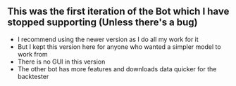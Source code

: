  ## This was the first iteration of the Bot which I have stopped supporting (Unless there's a bug) ##
 
* I recommend using the newer version as I do all my work for it
* But I kept this version here for anyone who wanted a simpler model to work from
* There is no GUI in this version
* The other bot has more features and downloads data quicker for the backtester
